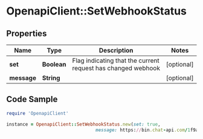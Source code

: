 # OpenapiClient::SetWebhookStatus

## Properties

Name | Type | Description | Notes
------------ | ------------- | ------------- | -------------
**set** | **Boolean** | Flag indicating that the current request has changed webhook | [optional] 
**message** | **String** |  | [optional] 

## Code Sample

```ruby
require 'OpenapiClient'

instance = OpenapiClient::SetWebhookStatus.new(set: true,
                                 message: https://bin.chat-api.com/1f9aj261)
```


